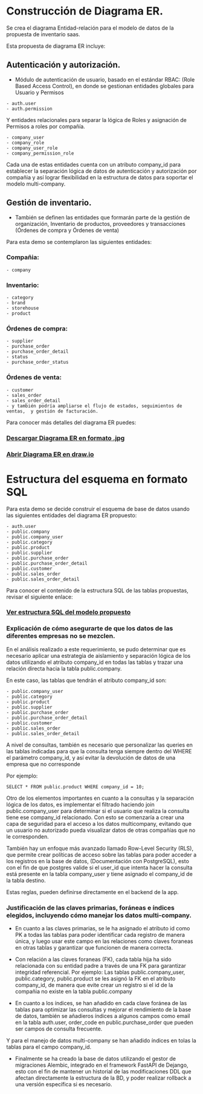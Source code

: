 # Construcción de Diagrama ER.
Se crea el diagrama Entidad-relación para el modelo de datos de la propuesta de inventario saas.

Esta propuesta de diagrama ER incluye:

## Autenticación y autorización.

* Módulo de autenticación de usuario, basado en el estándar RBAC: (Role Based Access Control), en donde se gestionan entidades globales para Usuario y Permisos

```
- auth.user
- auth.permission
```

Y entidades relacionales para separar la lógica de Roles y asignación de Permisos a roles por compañía.

```
- company_user
- company_role
- company_user_role
- company_permission_role
```

Cada una de estas entidades cuenta con un atributo company_id para establecer la separación lógica de datos de autenticación y autorización por compañia y así lograr flexibilidad en la estructura de datos para soportar el modelo multi-company.

## Gestión de inventario.

* También se definen las entidades que formarán parte de la gestión de organización, Inventario de productos, proveedores y transacciones (Órdenes de compra y Órdenes de venta)

Para esta demo se contemplaron las siguientes entidades:

### Compañia:

```
- company
```

### Inventario:

```
- category
- brand
- storehouse
- product
```

### Órdenes de compra:

```
- supplier
- purchase_order
- purchase_order_detail
- status
- purchase_order_status
```

### Órdenes de venta:

```
- customer
- sales_order
- sales_order_detail
- y también podría ampliarse el flujo de estados, seguimientos de ventas,  y gestión de facturación.
```

Para conocer más detalles del diagrama ER puedes:

### [Descargar Diagrama ER en formato .jpg ](./docs/inventory_saas-drawio.jpg) 

### [Abrir Diagrama ER en draw.io](https://drive.google.com/file/d/1jSxp8p7y6OfkytfZGJGoFGCq1-H3XUBi/view?usp=sharing)


# Estructura del esquema en formato SQL
Para esta demo se decide construir el esquema de base de datos usando las siguientes entidades del diagrama ER propuesto:

```
- auth.user
- public.company
- public.company_user
- public.category
- public.product
- public.supplier
- public.purchase_order
- public.purchase_order_detail
- public.customer
- public.sales_order
- public.sales_order_detail

```

Para conocer el contenido de la estructura SQL de las tablas propuestas, revisar el siguiente enlace:

### [Ver estructura SQL del modelo propuesto](./docs/sql-inventory_saas.sql)

### Explicación de cómo asegurarte de que los datos de las diferentes empresas no se mezclen.

En el análisis realizado a este requerimiento, se pudo determinar que es necesario aplicar una estrategia de aislamiento y separación lógica de los datos utilizando el atributo company_id en todas las tablas y trazar una relación directa hacia la tabla public.company.  

En este caso, las tablas que tendrán el atributo company_id son:

```
- public.company_user
- public.category
- public.product
- public.supplier
- public.purchase_order
- public.purchase_order_detail
- public.customer
- public.sales_order
- public.sales_order_detail

```
A nivel de consultas, también es necesario que personalizar las queries en las tablas indicadas para que la consulta tenga siempre dentro del WHERE el parámetro company_id, y así evitar la devolución de datos de una empresa que no corresponde

Por ejemplo:

```
SELECT * FROM public.product WHERE company_id = 10;
```

Otro de los elementos importantes en cuanto a la consultas y la separación lógica de los datos, es implementar el filtrado haciendo join public.company_user para determinar si el usuario que realiza la consulta tiene ese company_id relacionado. Con esto se comenzaría a crear una capa de seguridad para el acceso a los datos multicompany, evitando que un usuario no autorizado pueda visualizar datos de otras compañías que no le corresponden.

También hay un enfoque más avanzado llamado Row-Level Security (RLS), que permite crear políticas de acceso sobre las tablas para poder acceder a los registros en la base de datos, (Documentación con PostgreSQL), esto con el fin de que postgres  valide si el user_id que intenta hacer la consulta está presente en la tabla company_user y tiene asignado el company_id de la tabla destino.

Estas reglas, pueden definirse directamente en el backend de la app.

### Justificación de las claves primarias, foráneas e índices elegidos, incluyendo cómo manejar los datos multi-company.

* En cuanto a las claves primarias, se le ha asignado el atributo id como PK a todas las tablas para poder identificar cada registro de manera única, y luego usar este campo en las relaciones como claves foraneas en otras tablas y garantizar que funcionen de manera correcta.

* Con relación a las claves foraneas (FK), cada tabla hija ha sido relacionada con su entidad padre a través de una FK para garantizar integridad referencial. Por ejemplo: Las tablas public.company_user, public.category, public.product se les asignó la FK en el atributo company_id, de manera que evite crear un registro si el id de la compañia no existe en la tabla public.company

* En cuanto a los índices, se han añadido en cada clave foránea de las tablas para optimizar las consultas y mejorar el rendimiento de la base de datos, también se añadieros índices a algunos campos como email en la tabla auth.user, order_code en public.purchase_order que pueden ser campos de consulta frecuente.

Y para el manejo de datos multi-company se han añadido índices en tolas la tablas para el campo company_id.

* Finalmente se ha creado la base de datos utilizando el gestor de migraciones Alembic, integrado en el framework FastAPI de Dejango, esto con el fin de mantener un historial de las modificaciones DDL que afectan directamente la estructura de la BD, y poder realizar rollback a una versión específica si es necesario.
